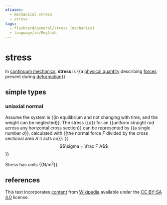 ```yaml
---
aliases:
  - mechanical stress
  - stress
tags:
  - flashcard/general/stress_(mechanics)
  - language/in/English
---
```


# stress

In [continuum mechanics](continnum%20mechanics.md), __stress__ is {{a [physical quantity](physical%20quantity.md) describing [forces](force.md) present during [deformation](deformation%20(physics).md)}}. <!--SR:!2024-08-11,56,270-->

## simple types

### uniaxial normal

Assume the system is {{in equilibrium and not changing with time, and the weight can be neglected}}. The stress {{$\sigma$}} for an {{uniform straight rod across any horizontal cross section}} can be represented by {{a single number $\sigma$}}, calculated with {{the normal force $F$ divided by the cross sectional area $A$ it acts on}}: {{$$\sigma = \frac F A$$}} <!--SR:!2024-09-27,97,290!2024-08-05,61,310!2024-07-10,40,290!2024-07-13,42,290!2024-07-30,56,310!2024-07-03,35,290-->

Stress has units {{N/m<sup>2</sup>}}. <!--SR:!2024-07-29,53,290-->

## references

This text incorporates [content](https://en.wikipedia.org/wiki/stress_(mechanics)) from [Wikipedia](Wikipedia.md) available under the [CC BY-SA 4.0](https://creativecommons.org/licenses/by-sa/4.0/) license.
